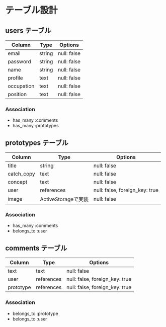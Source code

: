 # テーブル設計

## users テーブル

| Column     | Type   | Options     |
| ---------- | ------ | ----------- |
| email      | string | null: false |
| password   | string | null: false |
| name       | string | null: false |
| profile    | text   | null: false |
| occupation | text   | null: false |
| position   | text   | null: false |

### Association

- has_many :comments
- has_many :prototypes

## prototypes テーブル

| Column     | Type               | Options                        |
| ---------- | ------------------ | ------------------------------ |
| title      | string             | null: false                    |
| catch_copy | text               | null: false                    |
| concept    | text               | null: false                    |
| user       | references         | null: false, foreign_key: true |
| image      | ActiveStorageで実装 | null: false                    |

### Association

- has_many :comments
- belongs_to :user

## comments テーブル

| Column    | Type       | Options                        |
| --------- | ---------- | ------------------------------ |
| text      | text       | null: false                    |
| user      | references | null: false, foreign_key: true |
| prototype | references | null: false, foreign_key: true |

### Association

- belongs_to :prototype
- belongs_to :user
